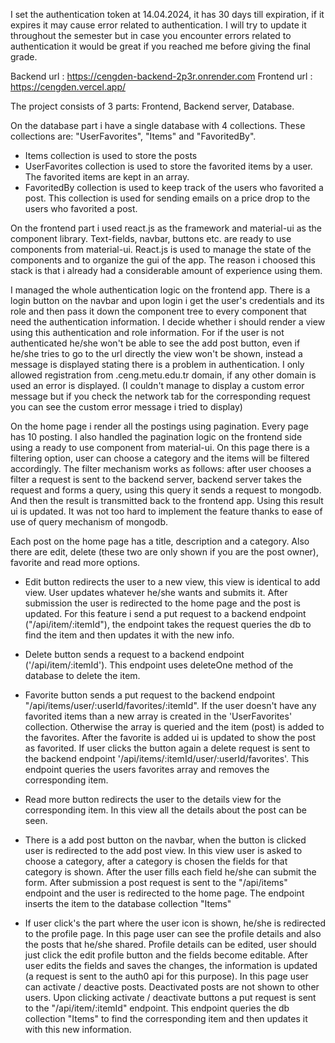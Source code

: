 I set the authentication token at 14.04.2024, it has 30 days till expiration, if it expires it may cause error related to authentication. I will try to update it throughout the semester but in case you encounter errors related to authentication it would be great if you reached me before giving the final grade.

Backend url : https://cengden-backend-2p3r.onrender.com
Frontend url : https://cengden.vercel.app/


The project consists of 3 parts: Frontend, Backend server, Database.

On the database part i have a single database with 4 collections. These collections are: "UserFavorites", "Items" and "FavoritedBy".

-   Items collection is used to store the posts
-   UserFavorites collection is used to store the favorited items by a user. The favorited items are kept in an array.
-   FavoritedBy collection is used to keep track of the users who favorited a post. This collection is used for sending emails on a price drop to the users who favorited a post.

On the frontend part i used react.js as the framework and material-ui as the component library. Text-fields, navbar, buttons etc. are ready to use components from material-ui. React.js is used to manage the state of the components and to organize the gui of the app. The reason i choosed this stack is that i already had a considerable amount of experience using them.

I managed the whole authentication logic on the frontend app. There is a login button on the navbar and upon login i get the user's credentials and its role and then pass it down the component tree to every component that need the authentication information. I decide whether i should render a view using this authentication and role information. For if the user is not authenticated he/she won't be able to see the add post button, even if he/she tries to go to the url directly the view won't be shown, instead a message is displayed stating there is a problem in authentication. I only allowed registration from .ceng.metu.edu.tr domain, if any other domain is used an error is displayed. (I couldn't manage to display a custom error message but if you check the network tab for the corresponding request you can see the custom error message i tried to display)

On the home page i render all the postings using pagination. Every page has 10 posting. I also handled the pagination logic on the frontend side using a ready to use component from material-ui. On this page there is a filtering option, user can choose a category and the items will be filtered accordingly. The filter mechanism works as follows: after user chooses a filter a request is sent to the backend server, backend server takes the request and forms a query, using this query it sends a request to mongodb. And then the result is transmitted back to the frontend app. Using this result ui is updated. It was not too hard to implement the feature thanks to ease of use of query mechanism of mongodb.

Each post on the home page has a title, description and a category. Also there are edit, delete (these two are only shown if you are the post owner), favorite and read more options.

-   Edit button redirects the user to a new view, this view is identical to add view. User updates whatever he/she wants and submits it. After submission the user is redirected to the home page and the post is updated. For this feature i send a put request to a backend endpoint ("/api/item/:itemId"), the endpoint takes the request queries the db to find the item and then updates it with the new info.

-   Delete button sends a request to a backend endpoint ('/api/item/:itemId'). This endpoint uses deleteOne method of the database to delete the item.

-   Favorite button sends a put request to the backend endpoint "/api/items/user/:userId/favorites/:itemId". If the user doesn't have any favorited items than a new array is created in the 'UserFavorites' collection. Otherwise the array is queried and the item (post) is added to the favorites. After the favorite is added ui is updated to show the post as favorited. If user clicks the button again a delete request is sent to the backend endpoint '/api/items/:itemId/user/:userId/favorites'. This endpoint queries the users favorites array and removes the corresponding item.

-   Read more button redirects the user to the details view for the corresponding item. In this view all the details about the post can be seen.

-   There is a add post button on the navbar, when the button is clicked user is redirected to the add post view. In this view user is asked to choose a category, after a category is chosen the fields for that category is shown. After the user fills each field he/she can submit the form. After submission a post request is sent to the "/api/items" endpoint and the user is redirected to the home page. The endpoint inserts the item to the database collection "Items"

-   If user click's the part where the user icon is shown, he/she is redirected to the profile page. In this page user can see the profile details and also the posts that he/she shared. Profile details can be edited, user should just click the edit profile button and the fields become editable. After user edits the fields and saves the changes, the information is updated (a request is sent to the auth0 api for this purpose). In this page user can activate / deactive posts. Deactivated posts are not shown to other users. Upon clicking activate / deactivate buttons a put request is sent to the "/api/item/:itemId" endpoint. This endpoint queries the db collection "Items" to find the corresponding item and then updates it with this new information.
